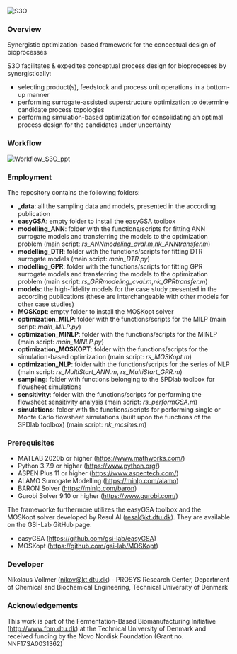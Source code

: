 ![S3O](https://user-images.githubusercontent.com/70581811/112120867-ef505b00-8bbe-11eb-8487-3c22f860cbca.jpg)

### Overview
Synergistic optimization-based framework for the conceptual design of bioprocesses

S3O facilitates & expedites conceptual process design for bioprocesses by synergistically:
- selecting product(s), feedstock and process unit operations in a bottom-up manner
- performing surrogate-assisted superstructure optimization to determine candidate process topologies
- performing simulation-based optimization for consolidating an optimal process design for the candidates under uncertainty

### Workflow
![Workflow_S3O_ppt](https://user-images.githubusercontent.com/70581811/112149248-0d2db800-8bdf-11eb-87e8-c8c27154b1ba.png)

### Employment
The repository contains the following folders:

- **\_data**: all the sampling data and models, presented in the according publication
- **easyGSA**: empty folder to install the easyGSA toolbox
- **modelling_ANN**: folder with the functions/scripts for fitting ANN surrogate models and transferring the models to the optimization problem (main script: *rs_ANNmodeling_cval.m*,*nk_ANNtransfer.m*)
- **modelling_DTR**: folder with the functions/scripts for fitting DTR surrogate models (main script: *main_DTR.py*)
- **modelling_GPR**: folder with the functions/scripts for fitting GPR surrogate models and transferring the models to the optimization problem (main script: *rs_GPRmodeling_cval.m*,*nk_GPRtransfer.m*)
- **models**: the high-fidelity models for the case study presented in the according publications (these are interchangeable with other models for other case studies)
- **MOSKopt**: empty folder to install the MOSKopt solver
- **optimization_MILP**: folder with the functions/scripts for the MILP (main script: *main_MILP.py*)
- **optimization_MINLP**: folder with the functions/scripts for the MINLP (main script: *main_MINLP.py*)
- **optimization_MOSKOPT**: folder with the functions/scripts for the simulation-based optimization (main script: *rs_MOSKopt.m*)
- **optimization_NLP**: folder with the functions/scripts for the series of NLP (main script: *rs_MultiStart_ANN.m*, *rs_MultiStart_GPR.m*)
- **sampling**: folder with functions belonging to the SPDlab toolbox for flowsheet simulations 
- **sensitivity**: folder with the functions/scripts for performing the flowsheet sensitivity analysis (main script: *rs_performGSA.m*)
- **simulations**: folder with the functions/scripts for performing single or Monte Carlo flowsheet simulations (built upon the functions of the SPDlab toolbox) (main script: *nk_mcsims.m*)

### Prerequisites
- MATLAB 2020b or higher        (https://www.mathworks.com/)
- Python 3.7.9 or higher        (https://www.python.org/)
- ASPEN Plus 11 or higher       (https://www.aspentech.com/)
- ALAMO Surrogate Modelling     (https://minlp.com/alamo)
- BARON Solver                  (https://minlp.com/baron)
- Gurobi Solver 9.10 or higher  (https://www.gurobi.com/)

The frameworke furthermore utilizes the easyGSA toolbox and the MOSKopt solver developed by Resul Al (resal@kt.dtu.dk). They are available on the GSI-Lab GitHub page:
- easyGSA (https://github.com/gsi-lab/easyGSA)
- MOSKopt (https://github.com/gsi-lab/MOSKopt)

### Developer
Nikolaus Vollmer (nikov@kt.dtu.dk) - PROSYS Research Center, Department of Chemical and Biochemical Engineering, Technical University of Denmark

### Acknowledgements
This work is part of the Fermentation-Based Biomanufacturing Initiative (http://www.fbm.dtu.dk) at the Technical University of Denmark and received funding by the Novo Nordisk Foundation (Grant no. NNF17SA0031362)
